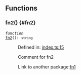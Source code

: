 ## Functions

### fn2() {#fn2}

<dl>

<dt>

<code data-typedoc-code><i>function</i> <i></i> <a id="fn2" href="#fn2">fn2</a>(): `string`</code>

</dt>

<dd>

Defined in: [index.ts:15](https://github.com/ocavue/tsdocs/blob/ccc0273516f1d7f575b67f2fb7e42663958b0af6/examples/example-packages-pkg2/src/index.ts#L15)

Comment for fn2

Link to another package:[fn1](../example-packages-pkg1.md#fn1)

</dd>

</dl>
